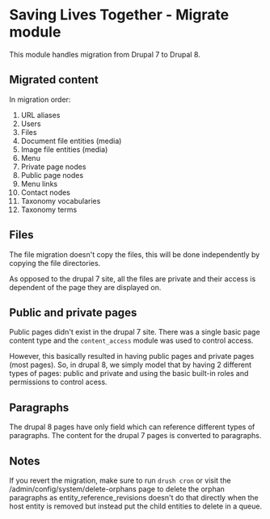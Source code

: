 Saving Lives Together - Migrate module
======================================

This module handles migration from Drupal 7 to Drupal 8.

Migrated content
----------------

In migration order:

1. URL aliases
2. Users
3. Files
4. Document file entities (media)
5. Image file entities (media)
6. Menu
7. Private page nodes
8. Public page nodes
9. Menu links
10. Contact nodes
11. Taxonomy vocabularies
12. Taxonomy terms

Files
-----

The file migration doesn't copy the files, this will be done independently by
copying the file directories.

As opposed to the drupal 7 site, all the files are private and their access
is dependent of the page they are displayed on.

Public and private pages
------------------------

Public pages didn't exist in the drupal 7 site. There was a single basic page
content type and the `content_access` module was used to control access.

However, this basically resulted in having public pages and private pages (most
pages). So, in drupal 8, we simply model that by having 2 different types of
pages: public and private and using the basic built-in roles and permissions
to control acess.

Paragraphs
----------

The drupal 8 pages have only field which can reference different types of
paragraphs. The content for the drupal 7 pages is converted to paragraphs.

Notes
-----

If you revert the migration, make sure to run `drush cron` or visit
the /admin/config/system/delete-orphans page to delete the orphan paragraphs as
entity_reference_revisions doesn't do that directly when the host entity is
removed but instead put the child entities to delete in a queue.

